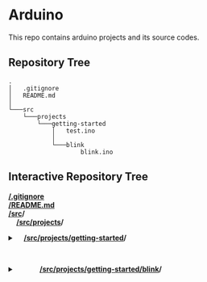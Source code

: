 # Arduino
This repo contains arduino projects and its source codes.
## Repository Tree
    .
    │   .gitignore
    │   README.md
    │
    └───src
        └───projects
            └───getting-started
                │   test.ino
                │
                └───blink
                        blink.ino
## Interactive Repository Tree
**[/.gitignore](.gitignore)**  
**[/README.md](README.md)**  
**[/src](/src)/**  
&nbsp;&nbsp;&nbsp;&nbsp;**[/src/projects](/src/projects)/**<details><summary>&nbsp;&nbsp;&nbsp;&nbsp;**[/src/projects/getting-started](/src/projects/getting-started)/**</summary>
&nbsp;&nbsp;&nbsp;&nbsp;&nbsp;&nbsp;&nbsp;&nbsp;&nbsp;&nbsp;&nbsp;&nbsp;**[test.ino](/src/projects/getting-started/test.ino)**
</details>

&nbsp;<details><summary>&nbsp;&nbsp;&nbsp;&nbsp;&nbsp;&nbsp;&nbsp;&nbsp;&nbsp;&nbsp;&nbsp;&nbsp;**[/src/projects/getting-started/blink](/src/projects/getting-started/blink)/**</summary>
&nbsp;&nbsp;&nbsp;&nbsp;&nbsp;&nbsp;&nbsp;&nbsp;&nbsp;&nbsp;&nbsp;&nbsp;&nbsp;&nbsp;&nbsp;&nbsp;&nbsp;&nbsp;&nbsp;&nbsp;**[blink.ino](/src/projects/getting-started/blink/blink.ino)**
</details>